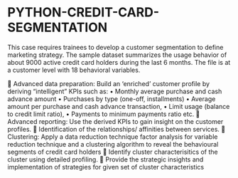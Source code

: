 # PYTHON-CREDIT-CARD-SEGMENTATION
This case requires trainees to develop a customer segmentation to define marketing strategy. The sample dataset summarizes the usage behavior of about 9000 active credit card holders during the last 6 months. The file is at a customer level with 18 behavioral variables.

	Advanced data preparation: Build an ‘enriched’ customer profile by deriving “intelligent” KPIs such as:
•	Monthly average purchase and cash advance amount
•	Purchases by type (one-off, installments)
•	Average amount per purchase and cash advance transaction,
•	Limit usage (balance to credit limit ratio),
•	Payments to minimum payments ratio etc.
	Advanced reporting: Use the derived KPIs to gain insight on the customer profiles.
	Identification of the relationships/ affinities between services.
	Clustering: Apply a data reduction technique factor analysis for variable reduction technique and a clustering algorithm to reveal the behavioural segments of credit card holders
	Identify cluster characterisitics of the cluster using detailed profiling.
	Provide the strategic insights and implementation of strategies for given set of cluster characteristics

